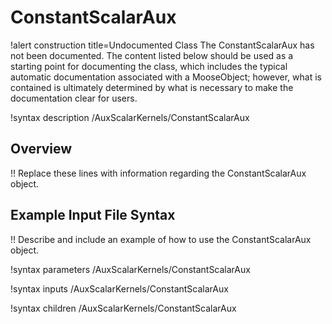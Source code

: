 # ConstantScalarAux

!alert construction title=Undocumented Class
The ConstantScalarAux has not been documented. The content listed below should be used as a starting point for
documenting the class, which includes the typical automatic documentation associated with a
MooseObject; however, what is contained is ultimately determined by what is necessary to make the
documentation clear for users.

!syntax description /AuxScalarKernels/ConstantScalarAux

## Overview

!! Replace these lines with information regarding the ConstantScalarAux object.

## Example Input File Syntax

!! Describe and include an example of how to use the ConstantScalarAux object.

!syntax parameters /AuxScalarKernels/ConstantScalarAux

!syntax inputs /AuxScalarKernels/ConstantScalarAux

!syntax children /AuxScalarKernels/ConstantScalarAux
